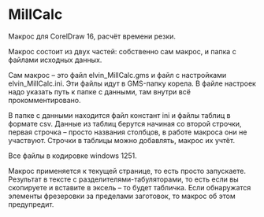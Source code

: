 # MillCalc
Макрос для CorelDraw 16, расчёт времени резки.

Макрос состоит из двух частей: собственно сам макрос, и папка с файлами исходных данных.

Сам макрос – это файл elvin_MillCalc.gms и файл с настройками elvin_MillCalc.ini. Эти файлы идут в GMS-папку корела. В файле настроек надо указать путь к папке с данными, там внутри всё прокомментировано.

В папке с данными находится файл констант ini и файлы таблиц в формате csv. Данные из таблиц берутся начиная со второй строчки, первая строчка – просто названия столбцов, в работе макроса они не участвуют. Строчки в таблицы можно добавлять, макрос их учтёт.

Все файлы в кодировке windows 1251.

Макрос применяется к текущей странице, то есть просто запускаете.
Результат в тексте с разделителями-табуляторами, то есть если вы скопируете и вставите в эксель – то будет табличка.
Если обнаружатся элементы фрезеровки за пределами заготовок, то макрос об этом предупредит.
